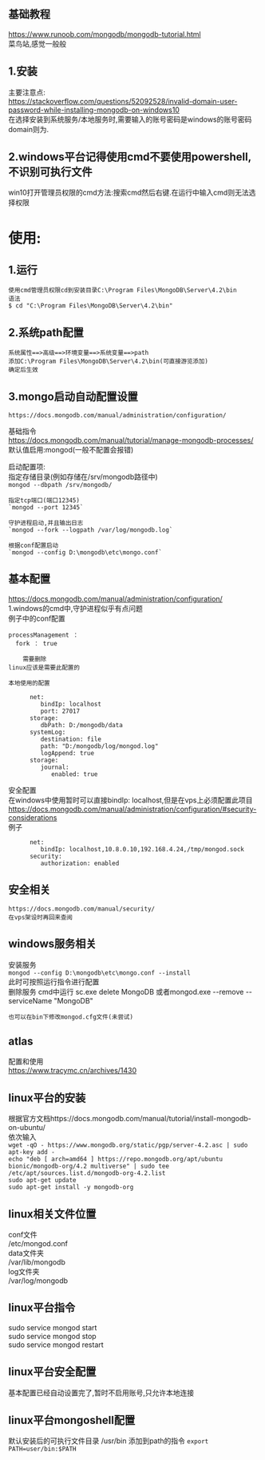 基础教程  
---
  https://www.runoob.com/mongodb/mongodb-tutorial.html  
  菜鸟站,感觉一般般  
  
1.安装
---
  主要注意点:  
    https://stackoverflow.com/questions/52092528/invalid-domain-user-password-while-installing-mongodb-on-windows10  
  在选择安装到系统服务/本地服务时,需要输入的账号密码是windows的账号密码  
  domain则为.  

2.windows平台记得使用cmd不要使用powershell,不识别可执行文件  
---
  win10打开管理员权限的cmd方法:搜索cmd然后右键.在运行中输入cmd则无法选择权限  
  
使用:  
===
  1.运行  
  ---
    使用cmd管理员权限cd到安装目录C:\Program Files\MongoDB\Server\4.2\bin  
    语法  
    $ cd "C:\Program Files\MongoDB\Server\4.2\bin"  
  
  2.系统path配置  
  ---
    系统属性==>高级==>环境变量==>系统变量==>path  
    添加C:\Program Files\MongoDB\Server\4.2\bin(可直接游览添加)  
    确定后生效  
    
  3.mongo启动自动配置设置  
  ---
    https://docs.mongodb.com/manual/administration/configuration/  
      
基础指令  
  https://docs.mongodb.com/manual/tutorial/manage-mongodb-processes/  
  默认值启用:mongod(一般不配置会报错)  
    
  启动配置项:  
    指定存储目录(例如存储在/srv/mongodb路径中)  
    `mongod --dbpath /srv/mongodb/`  
    
    指定tcp端口(端口12345)    
    `mongod --port 12345`    
    
    守护进程启动,并且输出日志  
    `mongod --fork --logpath /var/log/mongodb.log`  
      
    根据conf配置启动  
    `mongod --config D:\mongodb\etc\mongo.conf`  
      
基本配置  
---
  https://docs.mongodb.com/manual/administration/configuration/  
    1.windows的cmd中,守护进程似乎有点问题  
    例子中的conf配置  
    
```
processManagement ：  
  fork ： true 
```
        需要删除   
    linux应该是需要此配置的    
      
    本地使用的配置  
```
      net:
         bindIp: localhost
         port: 27017
      storage:
         dbPath: D:/mongodb/data
      systemLog:
         destination: file
         path: "D:/mongodb/log/mongod.log"
         logAppend: true
      storage:
         journal:
            enabled: true
```
  
安全配置  
  在windows中使用暂时可以直接bindIp: localhost,但是在vps上必须配置此项目  
  https://docs.mongodb.com/manual/administration/configuration/#security-considerations  
    例子  
    
```
      net:
         bindIp: localhost,10.8.0.10,192.168.4.24,/tmp/mongod.sock
      security:
         authorization: enabled
```  

安全相关  
---
    https://docs.mongodb.com/manual/security/  
    在vps架设时再回来查阅  
      
windows服务相关 
---
  安装服务  
    `mongod --config D:\mongodb\etc\mongo.conf --install`   
    此时可按照运行指令进行配置  
  删除服务
  cmd中运行  sc.exe delete MongoDB
    或者mongod.exe --remove --serviceName "MongoDB"  
    
    也可以在bin下修改mongod.cfg文件(未尝试)
    
atlas 
---
  配置和使用  
    https://www.tracymc.cn/archives/1430  
  
  
linux平台的安装  
---  
根据官方文档https://docs.mongodb.com/manual/tutorial/install-mongodb-on-ubuntu/    
依次输入    
`wget -qO - https://www.mongodb.org/static/pgp/server-4.2.asc | sudo apt-key add -`  
`echo "deb [ arch=amd64 ] https://repo.mongodb.org/apt/ubuntu bionic/mongodb-org/4.2 multiverse" | sudo tee /etc/apt/sources.list.d/mongodb-org-4.2.list`  
`sudo apt-get update`  
`sudo apt-get install -y mongodb-org`  
  
linux相关文件位置 
---
conf文件  
/etc/mongod.conf  
data文件夹  
/var/lib/mongodb  
log文件夹  
/var/log/mongodb  

linux平台指令  
---
sudo service mongod start  
sudo service mongod stop  
sudo service mongod restart  
  
linux平台安全配置  
---
基本配置已经自动设置完了,暂时不启用账号,只允许本地连接

linux平台mongoshell配置
---
默认安装后的可执行文件目录
/usr/bin
添加到path的指令
`export PATH=user/bin:$PATH`
